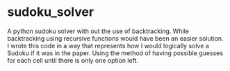 # sudoku_solver
A python sudoku solver with out the use of backtracking. 
While backtracking using recursive functions would have been an easier solution.
I wrote this code in a way that represents how I would logically solve a Sudoku if it was in the paper. Using the method of having possible guesses for each cell until there is only one option left. 
